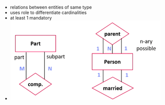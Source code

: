 + relations between entities of same type
+ uses role to differentiate cardinalities
+ at least 1 mandatory
+ ![](Pasted%20image%2020220315123913.png)